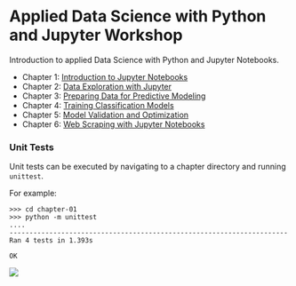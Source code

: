 # Applied Data Science with Python and Jupyter Workshop

Introduction to applied Data Science with Python and Jupyter Notebooks.

 - Chapter 1: [Introduction to Jupyter Notebooks](https://github.com/PacktWorkshops/The-Applied-Data-Science-Workshop/blob/master/chapter-01/chapter_1_workbook.ipynb)
 - Chapter 2: [Data Exploration with Jupyter](https://github.com/PacktWorkshops/The-Applied-Data-Science-Workshop/blob/master/chapter-02/chapter_2_workbook.ipynb)
 - Chapter 3: [Preparing Data for Predictive Modeling](https://github.com/PacktWorkshops/The-Applied-Data-Science-Workshop/blob/master/chapter-03/chapter_3_workbook.ipynb)
 - Chapter 4: [Training Classification Models](https://github.com/PacktWorkshops/The-Applied-Data-Science-Workshop/blob/master/chapter-04/chapter_4_workbook.ipynb)
 - Chapter 5: [Model Validation and Optimization](https://github.com/PacktWorkshops/The-Applied-Data-Science-Workshop/blob/master/chapter-05/chapter_5_workbook.ipynb)
 - Chapter 6: [Web Scraping with Jupyter Notebooks](https://github.com/PacktWorkshops/The-Applied-Data-Science-Workshop/blob/master/chapter-06/chapter_6_workbook.ipynb)

### Unit Tests

Unit tests can be executed by navigating to a chapter directory and running `unittest`.

For example:
```
>>> cd chapter-01
>>> python -m unittest
....
----------------------------------------------------------------------
Ran 4 tests in 1.393s

OK
```

![](https://github.com/PacktWorkshops/The-Applied-Data-Science-Workshop/blob/master/assets/packt-banner.png)

